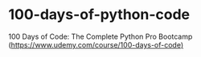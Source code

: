 # 100-days-of-python-code
100 Days of Code: The Complete Python Pro Bootcamp ([https://www.udemy.com/course/100-days-of-code)](https://www.100daysofpython.dev/)
